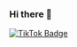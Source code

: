 ### Hi there 👋

[![TikTok Badge](https://img.shields.io/badge/TikTok-Follow-blue)](https://www.tiktok.com/@ellasstudy?)

<!--
**cheveuxdelin/cheveuxdelin** is a ✨ _special_ ✨ repository because its `README.md` (this file) appears on your GitHub profile.

Here are some ideas to get you started:

- 🔭 I’m currently working on ...
- 🌱 I’m currently learning ...
- 👯 I’m looking to collaborate on ...
- 🤔 I’m looking for help with ...
- 💬 Ask me about ...
- 📫 How to reach me: ...
- 😄 Pronouns: ...
- ⚡ Fun fact: ...
-->
